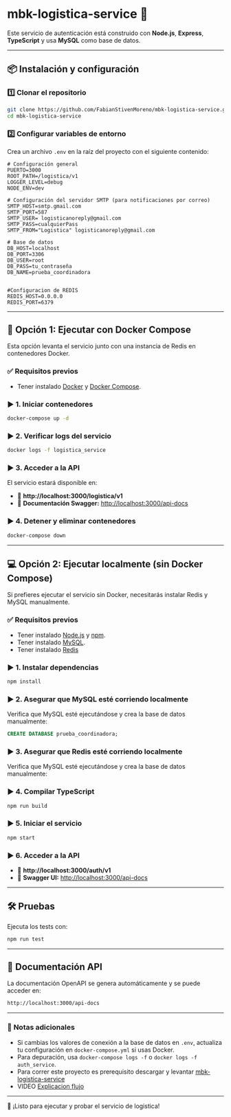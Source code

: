 # **mbk-logistica-service** 🚀

Este servicio de autenticación está construido con **Node.js**, **Express**, **TypeScript** y usa **MySQL** como base de datos.

---

## 📦 **Instalación y configuración**

### 1️⃣ **Clonar el repositorio**
```sh
git clone https://github.com/FabianStivenMoreno/mbk-logistica-service.git
cd mbk-logistica-service
```

### 2️⃣ **Configurar variables de entorno**
Crea un archivo `.env` en la raíz del proyecto con el siguiente contenido:

```env
# Configuración general
PUERTO=3000
ROOT_PATH=/logistica/v1
LOGGER_LEVEL=debug
NODE_ENV=dev

# Configuración del servidor SMTP (para notificaciones por correo)
SMTP_HOST=smtp.gmail.com
SMTP_PORT=587
SMTP_USER= logisticanoreply@gmail.com
SMTP_PASS=cualquierPass
SMTP_FROM="Logistica" logisticanoreply@gmail.com

# Base de datos
DB_HOST=localhost
DB_PORT=3306
DB_USER=root
DB_PASS=tu_contraseña
DB_NAME=prueba_coordinadora


#Configuracion de REDIS
REDIS_HOST=0.0.0.0
REDIS_PORT=6379

```

---

## 🚀 **Opción 1: Ejecutar con Docker Compose**
Esta opción levanta el servicio junto con una instancia de Redis en contenedores Docker.

### ✅ **Requisitos previos**
- Tener instalado [Docker](https://www.docker.com/) y [Docker Compose](https://docs.docker.com/compose/install/).

### ▶ **1. Iniciar contenedores**
```sh
docker-compose up -d
```

### ▶ **2. Verificar logs del servicio**
```sh
docker logs -f logistica_service
```

### ▶ **3. Acceder a la API**
El servicio estará disponible en:
- 🔗 **http://localhost:3000/logistica/v1**
- 🔗 **Documentación Swagger:** [http://localhost:3000/api-docs](http://localhost:3000/api-docs)

### ▶ **4. Detener y eliminar contenedores**
```sh
docker-compose down
```

---

## 💻 **Opción 2: Ejecutar localmente (sin Docker Compose)**
Si prefieres ejecutar el servicio sin Docker, necesitarás instalar Redis y MySQL manualmente.

### ✅ **Requisitos previos**
- Tener instalado [Node.js](https://nodejs.org/) y [npm](https://www.npmjs.com/).
- Tener instalado [MySQL](https://dev.mysql.com/downloads/installer/).
- Tener instalado [Redis](https://redis.io/downloads/)

### ▶ **1. Instalar dependencias**
```sh
npm install
```

### ▶ **2. Asegurar que MySQL esté corriendo localmente**
Verifica que MySQL esté ejecutándose y crea la base de datos manualmente:

```sql
CREATE DATABASE prueba_coordinadora;
```

### ▶ **3. Asegurar que Redis esté corriendo localmente**
Verifica que MySQL esté ejecutándose y crea la base de datos manualmente:


### ▶ **4. Compilar TypeScript**
```sh
npm run build
```


### ▶ **5. Iniciar el servicio**
```sh
npm start
```

### ▶ **6. Acceder a la API**
- 🔗 **http://localhost:3000/auth/v1**
- 🔗 **Swagger UI:** [http://localhost:3000/api-docs](http://localhost:3000/api-docs)

---

## 🛠 **Pruebas**
Ejecuta los tests con:
```sh
npm run test
```

---

## 📖 **Documentación API**
La documentación OpenAPI se genera automáticamente y se puede acceder en:
```sh
http://localhost:3000/api-docs
```

---

### 📌 **Notas adicionales**
- Si cambias los valores de conexión a la base de datos en `.env`, actualiza tu configuración en `docker-compose.yml` si usas Docker.
- Para depuración, usa `docker-compose logs -f` o `docker logs -f auth_service`.
- Para correr este proyecto es prerequisito descargar y levantar [mbk-logistica-service](https://github.com/FabianStivenMoreno/mbk-auth-service) 
- VIDEO [Explicacion flujo](https://www.youtube.com/watch?v=Ggi6Lpt99ME)

---

🚀 ¡Listo para ejecutar y probar el servicio de logistica!

